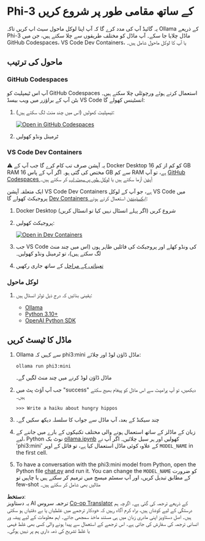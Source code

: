 <!--
CO_OP_TRANSLATOR_METADATA:
{
  "original_hash": "3edae6aebc3d0143037109e8af58f1ac",
  "translation_date": "2025-05-07T15:00:18+00:00",
  "source_file": "md/01.Introduction/01/01.EnvironmentSetup.md",
  "language_code": "ur"
}
-->
# Phi-3 کے ساتھ مقامی طور پر شروع کریں

یہ گائیڈ آپ کی مدد کرے گا کہ آپ اپنا لوکل ماحول سیٹ اپ کریں تاکہ Ollama کے ذریعے Phi-3 ماڈل چلایا جا سکے۔ آپ ماڈل کو مختلف طریقوں سے چلا سکتے ہیں، جن میں GitHub Codespaces، VS Code Dev Containers، یا آپ کا لوکل ماحول شامل ہیں۔

## ماحول کی ترتیب

### GitHub Codespaces

آپ اس ٹیمپلیٹ کو GitHub Codespaces استعمال کرتے ہوئے ورچوئلی چلا سکتے ہیں۔ بٹن آپ کے براؤزر میں ویب بیسڈ VS Code انسٹینس کھولے گا:

1. ٹیمپلیٹ کھولیں (اس میں چند منٹ لگ سکتے ہیں):

    [![Open in GitHub Codespaces](https://github.com/codespaces/badge.svg)](https://codespaces.new/microsoft/phi-3cookbook)

2. ٹرمینل ونڈو کھولیں

### VS Code Dev Containers

⚠️ یہ آپشن صرف تب کام کرے گا جب آپ کے Docker Desktop کو کم از کم 16 GB RAM مختص کی گئی ہو۔ اگر آپ کے پاس 16 GB سے کم RAM ہے، تو آپ [GitHub Codespaces آپشن](../../../../../md/01.Introduction/01) آزما سکتے ہیں یا [لوکل طور پر سیٹ اپ](../../../../../md/01.Introduction/01) کر سکتے ہیں۔

ایک متعلقہ آپشن VS Code Dev Containers ہے، جو آپ کے لوکل VS Code میں پروجیکٹ کھولے گا [Dev Containers ایکسٹینشن](https://marketplace.visualstudio.com/items?itemName=ms-vscode-remote.remote-containers) استعمال کرتے ہوئے:

1. Docker Desktop شروع کریں (اگر پہلے انسٹال نہیں کیا تو انسٹال کریں)
2. پروجیکٹ کھولیں:

    [![Open in Dev Containers](https://img.shields.io/static/v1?style=for-the-badge&label=Dev%20Containers&message=Open&color=blue&logo=visualstudiocode)](https://vscode.dev/redirect?url=vscode://ms-vscode-remote.remote-containers/cloneInVolume?url=https://github.com/microsoft/phi-3cookbook)

3. جب VS Code کی ونڈو کھلے اور پروجیکٹ کی فائلیں ظاہر ہوں (اس میں چند منٹ لگ سکتے ہیں)، تو ٹرمینل ونڈو کھولیں۔
4. [تعیناتی کے مراحل](../../../../../md/01.Introduction/01) کے ساتھ جاری رکھیں

### لوکل ماحول

1. یقینی بنائیں کہ درج ذیل ٹولز انسٹال ہیں:

    * [Ollama](https://ollama.com/)
    * [Python 3.10+](https://www.python.org/downloads/)
    * [OpenAI Python SDK](https://pypi.org/project/openai/)

## ماڈل کا ٹیسٹ کریں

1. Ollama سے کہیں کہ phi3:mini ماڈل ڈاؤن لوڈ اور چلائے:

    ```shell
    ollama run phi3:mini
    ```

    ماڈل ڈاؤن لوڈ کرنے میں چند منٹ لگیں گے۔

2. جب آپ آؤٹ پٹ میں "success" دیکھیں، تو آپ پرامپٹ سے اس ماڈل کو پیغام بھیج سکتے ہیں۔

    ```shell
    >>> Write a haiku about hungry hippos
    ```

3. چند سیکنڈ کے بعد، آپ ماڈل سے جواب کا سلسلہ دیکھ سکیں گے۔

4. زبان کے ماڈلز کے ساتھ استعمال ہونے والی مختلف تکنیکوں کے بارے میں جاننے کے لیے، Python نوٹ بک [ollama.ipynb](../../../../../code/01.Introduce/ollama.ipynb) کھولیں اور ہر سیل چلائیں۔ اگر آپ نے 'phi3:mini' کے علاوہ کوئی ماڈل استعمال کیا ہے، تو فائل کے اوپر `MODEL_NAME` in the first cell.

5. To have a conversation with the phi3:mini model from Python, open the Python file [chat.py](../../../../../code/01.Introduce/chat.py) and run it. You can change the `MODEL_NAME` کو ضرورت کے مطابق تبدیل کریں، اور آپ سسٹم میسج میں ترمیم کر سکتے ہیں یا چاہیں تو few-shot مثالیں بھی شامل کر سکتے ہیں۔

**دستخط**:  
یہ دستاویز AI ترجمہ سروس [Co-op Translator](https://github.com/Azure/co-op-translator) کے ذریعے ترجمہ کی گئی ہے۔ اگرچہ ہم درستگی کے لیے کوشاں ہیں، براہ کرم آگاہ رہیں کہ خودکار ترجمے میں غلطیاں یا بے دقتیاں ہو سکتی ہیں۔ اصل دستاویز اپنی مادری زبان میں ہی مستند ماخذ سمجھی جائے۔ اہم معلومات کے لیے پیشہ ور انسانی ترجمہ کی سفارش کی جاتی ہے۔ اس ترجمے کے استعمال سے پیدا ہونے والی کسی بھی غلط فہمی یا غلط تشریح کی ذمہ داری ہم پر نہیں ہوگی۔